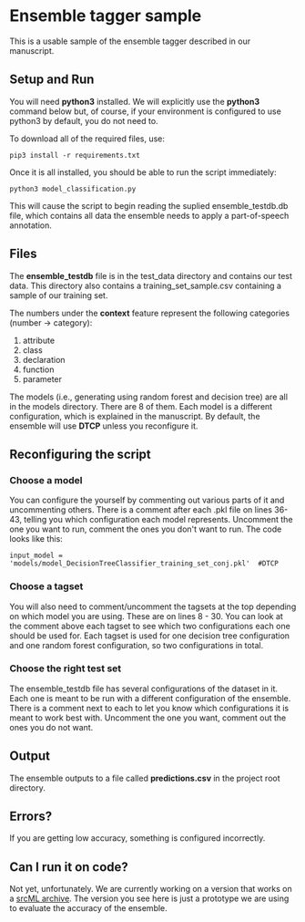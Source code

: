

# Ensemble tagger sample
This is a usable sample of the ensemble tagger described in our manuscript.

## Setup and Run
You will need **python3** installed. We will explicitly use the **python3** command below but, of course, if your environment is configured to use python3 by default, you do not need to.

To download all of the required files, use:

    pip3 install -r requirements.txt

Once it is all installed, you should be able to run the script immediately:

    python3 model_classification.py

This will cause the script to begin reading the suplied ensemble_testdb.db file, which contains all data the ensemble needs to apply a part-of-speech annotation.

## Files
The **ensemble_testdb** file is in the test_data directory and contains our test data. This directory also contains a training_set_sample.csv containing a sample of our training set.

The numbers under the **context** feature represent the following categories (number -> category):
1.	attribute
2.	class
3.	declaration
4.	function
5.  parameter

The models (i.e., generating using random forest and decision tree) are all in the models directory. There are 8 of them. Each model is a different configuration, which is explained in the manuscript. By default, the ensemble will use **DTCP** unless you reconfigure it. 

## Reconfiguring the script
### Choose a model
You can configure the yourself by commenting out various parts of it and uncommenting others. There is a comment after each .pkl file on lines 36-43, telling you which configuration each model represents. Uncomment the one you want to run, comment the ones you don't want to run. The code looks like this:

    input_model = 'models/model_DecisionTreeClassifier_training_set_conj.pkl'  #DTCP

### Choose a tagset
You will also need to comment/uncomment the tagsets at the top depending on which model you are using. These are on lines 8 - 30.  You can look at the comment above each tagset to see which two configurations each one should be used for. Each tagset is used for one decision tree configuration and one random forest configuration, so two configurations in total.

### Choose the right test set
The ensemble_testdb file has several configurations of the dataset in it. Each one is meant to be run with a different configuration of the ensemble. There is a comment next to each to let you know which configurations it is meant to work best with. Uncomment the one you want, comment out the ones you do not want.

## Output
The ensemble outputs to a file called **predictions.csv** in the project root directory.

## Errors?
If you are getting low accuracy, something is configured incorrectly. 

## Can I run it on code?
Not yet, unfortunately. We are currently working on a version that works on a  [srcML archive](srcml.org). The version you see here is just a prototype we are using to evaluate the accuracy of the ensemble.
